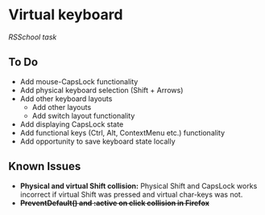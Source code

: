 # Virtual keyboard
_RSSchool task_

## To Do
* Add mouse-CapsLock functionality
* Add physical keyboard selection (Shift + Arrows)
* Add other keyboard layouts
  * Add other layouts
  * Add switch layout functionality
* Add displaying CapsLock state
* Add functional keys (Ctrl, Alt, ContextMenu etc.) functionality
* Add opportunity to save keyboard state locally

## Known Issues
* __Physical and virtual Shift collision:__ Physical Shift and CapsLock works incorrect if virtual Shift was pressed and virtual char-keys was not.
* __~~PreventDefault() and :active on click collision in Firefox~~__
